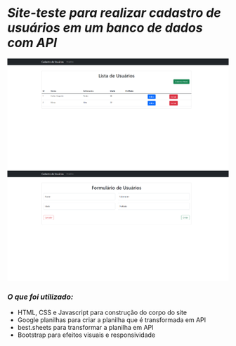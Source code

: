# *Site-teste para realizar cadastro de usuários em um banco de dados com API*

<img src="src/assets/img/Pagina%20Principal.png">
<img src="src/assets/img/Pagina%20de%20Cadastro.png">

### _O que foi utilizado:_
- HTML, CSS e Javascript para construção do corpo do site
- Google planilhas para criar a planilha que é transformada em API
- best.sheets para transformar a planilha em API
- Bootstrap para efeitos visuais e responsividade